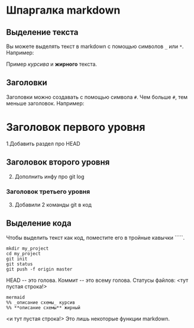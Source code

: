 # Шпаргалка markdown

## Выделение текста

Вы можете выделять текст в markdown с помощью символов `_` или `*`. Например:

Пример _курсива_ и **жирного** текста.

## Заголовки

Заголовки можно создавать с помощью символа `#`. Чем больше `#`, тем меньше заголовок. Например:

# Заголовок первого уровня

1.Добавить раздел про HEAD
## Заголовок второго уровня
2. Дополнить инфу про git log
### Заголовок третьего уровня
3. Добавили 2 команды git в код

## Выделение кода

Чтобы выделить текст как код, поместите его в тройные кавычки `````. 

```
mkdir my_project
cd my_project
git init
git status
git push -f origin master
```

HEAD -- это голова.
Коммит -- это всему голова.
Статусы файлов:
<тут пустая строка!>

```
mermaid
%% _описание схемы_ курсив
%% **описание схемы** жирный
```
<и тут пустая строка!>
Это лишь некоторые функции markdown.